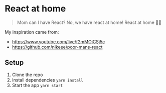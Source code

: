 # React at home
> Mom can I have React? No, we have react at home! React at home 😵‍💫

My inspiration came from:
* https://www.youtube.com/live/f2mMOiCSj5c
* https://github.com/nikeee/poor-mans-react

## Setup
1. Clone the repo
2. Install dependencies `yarn install`
3. Start the app `yarn start`
